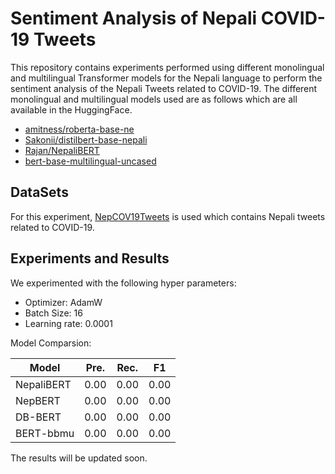# Sentiment Analysis of Nepali COVID-19 Tweets

This repository contains experiments performed using different monolingual and multilingual Transformer models for the Nepali language to perform the sentiment analysis of the Nepali Tweets related to 
COVID-19. The different monolingual and multilingual models used are as follows which are all available in the HuggingFace.
- [amitness/roberta-base-ne](https://huggingface.co/amitness/roberta-base-ne)
- [Sakonii/distilbert-base-nepali](https://huggingface.co/Sakonii/distilbert-base-nepali)
- [Rajan/NepaliBERT](https://huggingface.co/Rajan/NepaliBERT)
- [bert-base-multilingual-uncased](https://huggingface.co/bert-base-multilingual-uncased)


## DataSets

For this experiment, [NepCOV19Tweets](https://www.kaggle.com/datasets/mathew11111/nepcov19tweets) is used which contains Nepali tweets related to COVID-19.

## Experiments and Results

We experimented with the following hyper parameters:
- Optimizer: AdamW
- Batch Size: 16
- Learning rate: 0.0001

Model Comparsion:

|Model |Pre. |Rec. |F1|
| --- | --- | --- | --- |
|NepaliBERT|0.00| 0.00| 0.00|
|NepBERT|0.00| 0.00 |0.00|
|DB-BERT|0.00 |0.00 |0.00|
|BERT-bbmu|0.00 |0.00 |0.00| 

The results will be updated soon.
